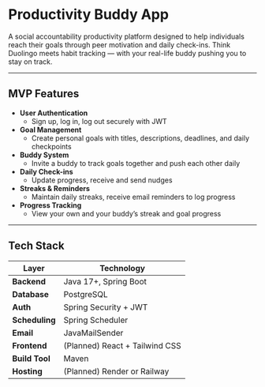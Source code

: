 # Productivity Buddy App

A social accountability productivity platform designed to help individuals reach their goals through peer motivation and daily check-ins. Think Duolingo meets habit tracking — with your real-life buddy pushing you to stay on track.

---

## MVP Features

- **User Authentication**
  - Sign up, log in, log out securely with JWT
- **Goal Management**
  - Create personal goals with titles, descriptions, deadlines, and daily checkpoints
- **Buddy System**
  - Invite a buddy to track goals together and push each other daily
- **Daily Check-ins**
  - Update progress, receive and send nudges
- **Streaks & Reminders**
  - Maintain daily streaks, receive email reminders to log progress
- **Progress Tracking**
  - View your own and your buddy’s streak and goal progress

---

## Tech Stack

| Layer        | Technology            |
|--------------|------------------------|
| **Backend**  | Java 17+, Spring Boot  |
| **Database** | PostgreSQL             |
| **Auth**     | Spring Security + JWT  |
| **Scheduling** | Spring Scheduler     |
| **Email**    | JavaMailSender         |
| **Frontend** | (Planned) React + Tailwind CSS |
| **Build Tool** | Maven                |
| **Hosting**  | (Planned) Render or Railway |
